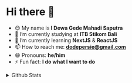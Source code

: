 # Hi there 👋

- 😊 My name is <strong>I Dewa Gede Mahadi Saputra</strong>
- 🔭 I’m currently studying at <strong>ITB Stikom Bali</strong>
- 🌱 I’m currently learning <strong>NextJS</strong> & <strong>ReactJS</strong>
- 📫 How to reach me: <strong>[dodepersie@gmail.com](mailto:dodepersie@gmail.com)</strong>
- 😄 Pronouns: <strong>he/him</strong>
- ⚡ Fun fact: <strong>I do what I want to do</strong>

<details> <summary>Github Stats</summary>
  <div>
    <br />
    <p align="center">
      <img width="400" src="https://github-readme-stats.vercel.app/api?username=dodepersie&theme=highcontrast&show_icons=true&count_private=true" />
      &nbsp;
      <img width="400" src="https://github-readme-stats.vercel.app/api/top-langs/?username=dodepersie&layout=compact" />
      <br /><br />
      <a href="https://instagram.com/dodepersie" target="_blank"><img src="https://img.shields.io/badge/Instagram-%23E4405F.svg?&style=flat-square&logo=instagram&logoColor=white" alt="Instagram"></a>
      <a href="https://www.facebook.com/DodePersie" target="_blank"><img src="https://img.shields.io/badge/Facebook-%231877F2.svg?&style=flat-square&logo=facebook&logoColor=white" alt="Facebook"></a>
      <img src="https://komarev.com/ghpvc/?username=dodepersie" />
  </div>
  </p>  
  
</details>

<!--
**dodepersie/dodepersie** is a ✨ _special_ ✨ repository because its `README.md` (this file) appears on your GitHub profile.

Here are some ideas to get you started:

- 🔭 I’m currently working on ...
- 🌱 I’m currently learning ...
- 👯 I’m looking to collaborate on ...
- 🤔 I’m looking for help with ...
- 💬 Ask me about ...
- 📫 How to reach me: ...
- 😄 Pronouns: ...
- ⚡ Fun fact: ...
-->

